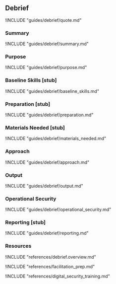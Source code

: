 ## Debrief

!INCLUDE "guides/debrief/quote.md"

### Summary

!INCLUDE "guides/debrief/summary.md"

### Purpose

!INCLUDE "guides/debrief/purpose.md"

### Baseline Skills [stub]

!INCLUDE "guides/debrief/baseline_skills.md"

### Preparation [stub]

!INCLUDE "guides/debrief/preparation.md"

### Materials Needed [stub]

!INCLUDE "guides/debrief/materials_needed.md"

### Approach

!INCLUDE "guides/debrief/approach.md"

### Output

!INCLUDE "guides/debrief/output.md"

### Operational Security

!INCLUDE "guides/debrief/operational_security.md"

### Reporting [stub]

!INCLUDE "guides/debrief/reporting.md"

### Resources

!INCLUDE "references/debrief.overview.md"

!INCLUDE "references/facilitation_prep.md"

!INCLUDE "references/digital_security_training.md"
